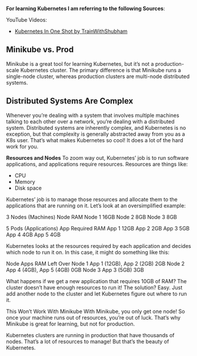 **For learning Kubernetes I am referring to the following Sources**:

YouTube Videos:
- [Kubernetes In One Shot by TrainWithShubham](https://youtu.be/W04brGNgxN4?si=QHS3GvB6dDPBbz29)

##

## Minikube vs. Prod
Minikube is a great tool for learning Kubernetes, but it’s not a production-scale Kubernetes cluster. The primary difference is that Minikube runs a single-node cluster, whereas production clusters are multi-node distributed systems.

## Distributed Systems Are Complex
Whenever you’re dealing with a system that involves multiple machines talking to each other over a network, you’re dealing with a distributed system. Distributed systems are inherently complex, and Kubernetes is no exception, but that complexity is generally abstracted away from you as a K8s user. That’s what makes Kubernetes so cool! It does a lot of the hard work for you.

**Resources and Nodes**
To zoom way out, Kubernetes’ job is to run software applications, and applications require resources. Resources are things like:

- CPU
- Memory
- Disk space

Kubernetes’ job is to manage those resources and allocate them to the applications that are running on it. Let’s look at an oversimplified example:

3 Nodes (Machines)
Node	RAM
Node 1	16GB
Node 2	8GB
Node 3	8GB

5 Pods (Applications)
App	Required RAM
App 1	12GB
App 2	2GB
App 3	5GB
App 4	4GB
App 5	4GB

Kubernetes looks at the resources required by each application and decides which node to run it on. In this case, it might do something like this:

Node	Apps	RAM Left Over
Node 1	App 1 (12GB), App 2 (2GB)	2GB
Node 2	App 4 (4GB), App 5 (4GB)	0GB
Node 3	App 3 (5GB)	3GB

What happens if we get a new application that requires 10GB of RAM? The cluster doesn’t have enough resources to run it! The solution? Easy. Just add another node to the cluster and let Kubernetes figure out where to run it.

This Won’t Work With Minikube
With Minikube, you only get one node! So once your machine runs out of resources, you’re out of luck. That’s why Minikube is great for learning, but not for production.

Kubernetes clusters are running in production that have thousands of nodes. That’s a lot of resources to manage! But that’s the beauty of Kubernetes.
